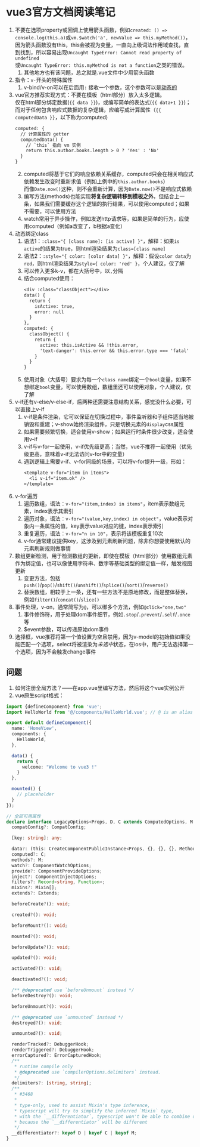 # vue3官方文档阅读笔记

1. 不要在选项property或回调上使用箭头函数，例如`created: () => console.log(this.a)`或`vm.$watch('a', newValue => this.myMethod())`，  
   因为箭头函数没有this，this会被视为变量，一直向上级词法作用域查找，直到找到，所以容易出现`Uncaught TypeError: Cannot read property of undefined`  
   或`Uncaught TypeError: this.myMethod is not a function`之类的错误。
    1. 其他地方也有该问题，总之就是.vue文件中少用箭头函数
2. 指令：`v-`开头的特殊属性
    1. v-bind/v-on可以在后面用`:`
       接收一个参数，这个参数可以是[动态的](https://v3.cn.vuejs.org/guide/template-syntax.html#%E5%8A%A8%E6%80%81%E5%8F%82%E6%95%B0)
3. vue官方推荐实现方式：不要在模板（html部分）放入太多逻辑。  
   仅在html部分绑定数据(`{{ data }}`)，或编写简单的表达式(`{{ data+1 }}`)；而对于任何包含响应式数据的复杂逻辑，应编写成计算属性（`{{ computedData }}`，以下称为computed)
   ```txt
   computed: {
     // 计算属性的 getter
     computedData() {
       // `this` 指向 vm 实例
       return this.author.books.length > 0 ? 'Yes' : 'No'
     }
   }   
   ```
    2. computed将基于它们的响应依赖关系缓存，computed只会在相关响应式依赖发生改变时重新求值（例如上例中的`this.author.books`）  
       而像`Date.now()`这种，则不会重新计算，因为`Date.now()`不是响应式依赖
    3. 编写方法(methods)也能实现**将复杂逻辑转移到模板之外**，但结合上一条，如果我们需要缓存这个逻辑的执行结果，可以使用computed；如果不需要，可以使用方法
    4. watch常用于异步操作，例如发送http请求等，如果是简单的行为，应使用computed（例如a改变了，b根据a变化）
4. 动态绑定class
    1. 语法1：`:class="{ [class name]: [is active] }"`，解释：如果`is active`的结果为true，则html渲染结果为`class=[class name]`
    2. 语法2：`:style="{ color: [color data] }"`，解释：假设`color data`为`red`，则html渲染结果为`style={ color: 'red' }`，个人建议，仅了解
    3. 可以传入更多k-v，都在大括号中，以`,`分隔
    4. 结合computed使用：
       ```txt 
       <div :class="classObject"></div>
       data() {
         return {
           isActive: true,
           error: null
         }
       },
       computed: {
         classObject() {
           return {
             active: this.isActive && !this.error,
             'text-danger': this.error && this.error.type === 'fatal'
           }
         }
       }
       ```
    5. 使用对象（大括号）要求为每一个`class name`绑定一个`bool`变量，如果不想绑定`bool`变量，可以使用数组，数组里还可以使用对象，个人建议，仅了解
5. v-if还有v-else/v-else-if，后两种还需要注意结构关系，感觉没什么必要，可以直接上v-if
    1. v-if是条件渲染，它可以保证在切换过程中，事件监听器和子组件适当地被销毁和重建；v-show始终渲染组件，只是切换元素的`display`css属性
    2. 如果需要频繁切换，适合使用v-show；如果运行时条件很少改变，适合使用v-if
    3. v-if与v-for一起使用，v-if优先级更高；当然，vue不推荐一起使用（优先级更高，意味着v-if无法访问v-for中的变量）
    4. 遇到逻辑上需要v-if、v-for同级的场景，可以将v-for提升一级，形如：
       ```txt 
       <template v-for="item in items">
         <li v-if="item.ok" />
       </template>
       ```
6. v-for遍历
    1. 遍历数组，语法：`v-for="(item,index) in items"`，item表示数组元素，index表示其索引
    2. 遍历对象，语法：`v-for="(value,key,index) in object"`，value表示对象内一条属性的值，key表示value对应的键，index表示索引
    3. 重复遍历，语法：`v-for="n in 10"`，表示将该模板重复10次
    4. v-for通常建议提供key，这涉及到元素刷新问题，除非你想要使用默认的元素刷新规则做事情
7. 数组更新检测，用于检测数组的更新，即使在模板（html部分）使用数组元素作为绑定值，也可以像使用字符串、数字等基础类型的绑定值一样，触发视图更新
    1. 变更方法，包括`push()`/`pop()`/`shift()`/`unshift()`/`splice()`/`sort()`/`reverse()`
    2. 替换数组，相较于上一条，还有一些方法不是原地修改，而是整体替换，例如`filter()`/`concat()`/`slice()`
8. 事件处理，v-on，通常简写为`@`，可以绑多个方法，例如`@click="one,two"`
    1. 事件修饰符，用于处理dom事件细节，例如`.stop`/`.prevent`/`.self`/`.once`等
    2. $event参数，可以传递原始dom事件
9. 选择框，vue推荐将第一个值设置为空且禁用，因为v-model的初始值如果没能匹配一个选项，select将被渲染为*未选中*状态，在ios中，用户无法选择第一个选项，因为不会触发change事件

## 问题

1. 如何注册全局方法？——在app.vue里编写方法，然后将这个vue实例公开
2. vue原生script格式：

```ts 
import {defineComponent} from 'vue';
import HelloWorld from '@/components/HelloWorld.vue'; // @ is an alias to /src

export default defineComponent({
  name: 'HomeView',
  components: {
    HelloWorld,
  },

  data() {
    return {
      welcome: "Welcome to vue3 !"
    }
  },

  mounted() {
    // placeholder
  }
});

// 全部可用属性
declare interface LegacyOptions<Props, D, C extends ComputedOptions, M extends MethodOptions, Mixin extends ComponentOptionsMixin, Extends extends ComponentOptionsMixin> {
  compatConfig?: CompatConfig;

  [key: string]: any;

  data?: (this: CreateComponentPublicInstance<Props, {}, {}, {}, MethodOptions, Mixin, Extends>, vm: CreateComponentPublicInstance<Props, {}, {}, {}, MethodOptions, Mixin, Extends>) => D;
  computed?: C;
  methods?: M;
  watch?: ComponentWatchOptions;
  provide?: ComponentProvideOptions;
  inject?: ComponentInjectOptions;
  filters?: Record<string, Function>;
  mixins?: Mixin[];
  extends?: Extends;

  beforeCreate?(): void;

  created?(): void;

  beforeMount?(): void;

  mounted?(): void;

  beforeUpdate?(): void;

  updated?(): void;

  activated?(): void;

  deactivated?(): void;

  /** @deprecated use `beforeUnmount` instead */
  beforeDestroy?(): void;

  beforeUnmount?(): void;

  /** @deprecated use `unmounted` instead */
  destroyed?(): void;

  unmounted?(): void;

  renderTracked?: DebuggerHook;
  renderTriggered?: DebuggerHook;
  errorCaptured?: ErrorCapturedHook;
  /**
   * runtime compile only
   * @deprecated use `compilerOptions.delimiters` instead.
   */
  delimiters?: [string, string];
  /**
   * #3468
   *
   * type-only, used to assist Mixin's type inference,
   * typescript will try to simplify the inferred `Mixin` type,
   * with the `__differentiator`, typescript won't be able to combine different mixins,
   * because the `__differentiator` will be different
   */
  __differentiator?: keyof D | keyof C | keyof M;
}
```
